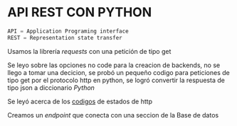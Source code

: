 # API REST CON PYTHON

```python
API = Application Programing interface
REST = Representation state transfer 
```
Usamos la librería *requests* con una petición de tipo get

Se leyo sobre las opciones no code para la creacion de backends, no se llego a tomar una decicion, se probó un pequeño codigo para peticiones de tipo get por el protocolo http en python, se logró convertir la respuesta de tipo json a diccionario *Python*

Se leyó acerca de los [codigos](https://developer.mozilla.org/en-US/docs/Web/HTTP/Status) de estados de http


Creamos un *endpoint* que conecta con una seccion de la Base de datos